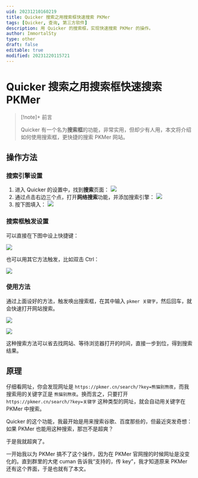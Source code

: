 ```yaml
---
uid: 20231210160219
title: Quicker 搜索之用搜索框快速搜索 PKMer
tags: [Quicker, 查询, 第三方软件]
description: 用 Quicker 的搜索框，实现快速搜索 PKMer 的操作。
author: ImmortalSty
type: other
draft: false
editable: true
modified: 20231220115721
---
```


# Quicker 搜索之用搜索框快速搜索 PKMer

> [!note]+ 前言
>
> Quicker 有一个名为**搜索框**的功能，非常实用，但却少有人用，本文将介绍如何使用搜索框，更快捷的搜索 PKMer 网站。

## 操作方法

### 搜索引擎设置

1. 进入 Quicker 的设置中，找到**搜索**页面：
   ![](https://cdn.pkmer.cn/images/202312201156977.png!pkmer)
2. 通过点击右边三个点，打开**网络搜索**功能，并添加搜索引擎：
   ![](https://cdn.pkmer.cn/images/202312201156978.png!pkmer)
3. 按下图填入：
   ![](https://cdn.pkmer.cn/images/202312201156979.png!pkmer)

### 搜索框触发设置

可以直接在下图中设上快捷键：

![](https://cdn.pkmer.cn/images/202312201156980.png!pkmer)

也可以用其它方法触发，比如双击 Ctrl：

![](https://cdn.pkmer.cn/images/202312201156981.png!pkmer)

### 使用方法

通过上面设好的方法，触发唤出搜索框，在其中输入 `pkmer 关键字`，然后回车，就会快速打开网站搜索。

![](https://cdn.pkmer.cn/images/202312201156982.png!pkmer)

![](https://cdn.pkmer.cn/images/202312201156983.png!pkmer)

这种搜索方法可以省去找网站、等待浏览器打开的时间，直接一步到位，得到搜索结果。

## 原理

仔细看网址，你会发现网址是 `https://pkmer.cn/search/?key=熊猫别熬夜`，而我搜索用的关键字正是 `熊猫别熬夜`。换而言之，只要打开 `https://pkmer.cn/search/?key=关键字` 这种类型的网址，就会自动用关键字在 PKMer 中搜索。

Quicker 的这个功能，我最开始是用来搜索谷歌、百度那些的，但最近突发奇想：如果 PKMer 也能用这种搜索，那岂不是超爽？

于是我就超爽了。

一开始我以为 PKMer 搞不了这个操作，因为在 PKMer 官网搜的时候网址是没变化的。直到群里的大佬 cuman 告诉我“支持的，传 key”，我才知道原来 PKMer 还有这个界面，于是也就有了本文。